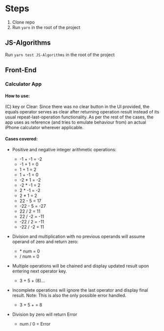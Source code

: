 # Steps

1. Clone repo
2. Run `yarn` in the root of the project

## JS-Algorithms

Run `yarn test JS-Algorithms` in the root of the project
## Front-End

### Calculator App

#### How to use:

(C) key or Clear: Since there was no clear button in the UI provided, the equals
operator serves as clear after returning operation result instead of its usual
repeat-last-operation functionality. As per the rest of the cases, the app uses 
as reference (and tries to emulate behaviour from) an actual iPhone calculator 
wherever applicable. 

#### Cases covered:

-   Positive and negative integer arithmetic operations:

    -   -1 + -1 = -2
    -   -1 + 1 = 0
    -   1 + 1 = 2
    -   1 + -1 = 0
    -   -2 \* 1 = -2
    -   -2 \* -1 = 2
    -   2 \* -1 = -2
    -   2 \* 1 = 2
    -   22 - 5 = 17
    -   -22 - 5 = -27
    -   22 / 2 = 11
    -   22 / -2 = -11
    -   -22 / 2 = -11
    -   -22 / -2 = 11 

-   Division and multiplication with no previous operands will assume operand of
    zero and return zero:

    -   \* num = 0
    -   / num = 0

-   Multiple operations will be chained and display updated result upon entering
    next operator key. 

    -   3 + 5 + (8)...

-   Incomplete operations will ignore the last operator and display final result.
    Note: This is also the only possible error handled.

    -   3 + 5 + = 8

-   Division by zero will return Error
    -   num / 0 = Error
  